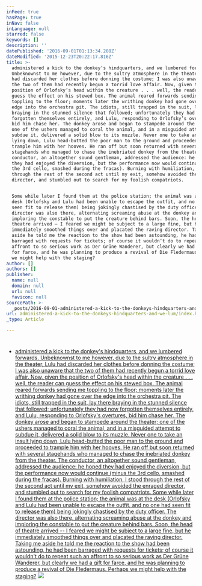 ```yaml
---
inFeed: true
hasPage: true
inNav: false
inLanguage: null
starred: false
keywords: []
description: ''
datePublished: '2016-09-01T01:13:34.208Z'
dateModified: '2015-12-23T20:22:17.816Z'
title: >-
  administered a kick to the donkey’s hindquarters, and we lumbered forwards.
  Unbeknownst to me however, due to the sultry atmosphere in the theater, Lulu
  had discarded her clothes before donning the costume; I was also unaware that
  the two of them had recently begun a torrid love affair. Now, given the
  position of Orlofsky’s head within the creature . . . well, the reader can
  guess the effect on his stewed box. The animal reared forwards sending me
  toppling to the floor; moments later the writhing donkey had gone over the
  edge into the orchestra pit. The idiots, still trapped in the suit, lay there
  braying in the stunned silence that followed; unfortunately they had now
  forgotten themselves entirely, and Lulu, responding to Orlofsky’s overtures,
  bid him chase her. The donkey arose and began to stampede around the theater;
  one of the ushers managed to coral the animal, and in a misguided attempt to
  subdue it, delivered a solid blow to its muzzle. Never one to take an insult
  lying down, Lulu head-butted the poor man to the ground and proceeded to
  trample him with her hooves. He ran off but soon returned with several
  stagehands who managed to chase the inebriated donkey from the theater. The
  conductor, an altogether sound gentleman, addressed the audience: he hoped
  they had enjoyed the diversion, but the performance now would continue (minus
  the 3rd cello, smashed during the fracas). Burning with humiliation, I stood
  through the rest of the second act until my exit, somehow avoided the enraged
  director, and stumbled out to search for my foolish compatriots. 


  Some while later I found them at the police station; the animal was at the
  desk (Orlofsky and Lulu had been unable to escape the outfit, and no one had
  seen fit to release them) being jokingly chastised by the duty officer. The
  director was also there, alternating screaming abuse at the donkey and
  imploring the constable to put the creature behind bars. Soon, the head of
  theatre arrived – I feared we might be subject to a large fine, but he
  immediately smoothed things over and placated the raving director. Taking me
  aside he told me the reaction to the show had been astounding, he had been
  barraged with requests for tickets; of course it wouldn’t do to repeat such an
  affront to so serious work as Der Grüne Wanderer, but clearly we had a gift
  for farce, and he was planning to produce a revival of Die Fledermaus. Perhaps
  we might help with the staging?
author: []
authors: []
publisher:
  name: null
  domain: null
  url: null
  favicon: null
sourcePath: >-
  _posts/2016-09-01-administered-a-kick-to-the-donkeys-hindquarters-and-we-lum.md
url: administered-a-kick-to-the-donkeys-hindquarters-and-we-lum/index.html
_type: Article

---
```

# 

# 

# 

# 

* [administered a kick to the donkey's hindquarters, and we lumbered forwards. Unbeknownst to me however, due to the sultry atmosphere in the theater, Lulu had discarded her clothes before donning the costume; I was also unaware that the two of them had recently begun a torrid love affair. Now, given the position of Orlofsky's head within the creature . . . well, the reader can guess the effect on his stewed box. The animal reared forwards sending me toppling to the floor; moments later the writhing donkey had gone over the edge into the orchestra pit. The idiots, still trapped in the suit, lay there braying in the stunned silence that followed; unfortunately they had now forgotten themselves entirely, and Lulu, responding to Orlofsky's overtures, bid him chase her. The donkey arose and began to stampede around the theater; one of the ushers managed to coral the animal, and in a misguided attempt to subdue it, delivered a solid blow to its muzzle. Never one to take an insult lying down, Lulu head-butted the poor man to the ground and proceeded to trample him with her hooves. He ran off but soon returned with several stagehands who managed to chase the inebriated donkey from the theater. The conductor, an altogether sound gentleman, addressed the audience: he hoped they had enjoyed the diversion, but the performance now would continue (minus the 3rd cello, smashed during the fracas). Burning with humiliation, I stood through the rest of the second act until my exit, somehow avoided the enraged director, and stumbled out to search for my foolish compatriots. 
Some while later I found them at the police station; the animal was at the desk (Orlofsky and Lulu had been unable to escape the outfit, and no one had seen fit to release them) being jokingly chastised by the duty officer. The director was also there, alternating screaming abuse at the donkey and imploring the constable to put the creature behind bars. Soon, the head of theatre arrived -- I feared we might be subject to a large fine, but he immediately smoothed things over and placated the raving director. Taking me aside he told me the reaction to the show had been astounding, he had been barraged with requests for tickets; of course it wouldn't do to repeat such an affront to so serious work as Der Grüne Wanderer, but clearly we had a gift for farce, and he was planning to produce a revival of Die Fledermaus. Perhaps we might help with the staging?][0]
![](https://the-grid-user-content.s3-us-west-2.amazonaws.com/ec16e383-4250-4968-b961-c622a1f623db.jpg)

[0]: null